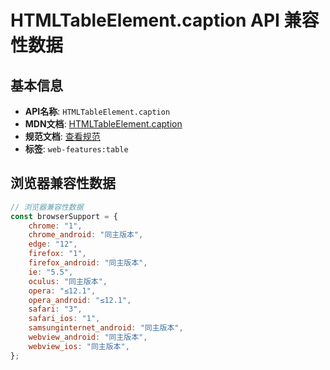 # HTMLTableElement.caption API 兼容性数据

## 基本信息

- **API名称**: `HTMLTableElement.caption`
- **MDN文档**: [HTMLTableElement.caption](https://developer.mozilla.org/docs/Web/API/HTMLTableElement/caption)
- **规范文档**: [查看规范](https://html.spec.whatwg.org/multipage/tables.html#dom-table-caption-dev)
- **标签**: `web-features:table`

## 浏览器兼容性数据

```javascript
// 浏览器兼容性数据
const browserSupport = {
    chrome: "1",
    chrome_android: "同主版本",
    edge: "12",
    firefox: "1",
    firefox_android: "同主版本",
    ie: "5.5",
    oculus: "同主版本",
    opera: "≤12.1",
    opera_android: "≤12.1",
    safari: "3",
    safari_ios: "1",
    samsunginternet_android: "同主版本",
    webview_android: "同主版本",
    webview_ios: "同主版本",
};

```

